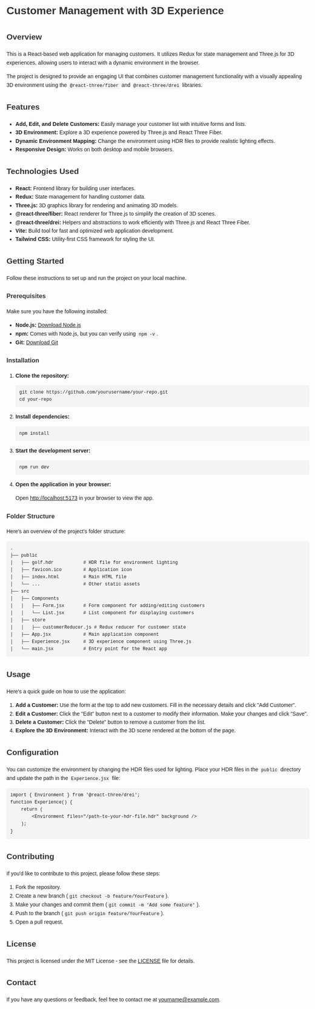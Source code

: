 <!DOCTYPE html>
<html lang="en">
<head>
    <meta charset="UTF-8">
    <meta name="viewport" content="width=device-width, initial-scale=1.0">
    <title>Customer Management with 3D Experience - README</title>
    <style>
        body {
            font-family: Arial, sans-serif;
            line-height: 1.6;
            margin: 20px;
            max-width: 800px;
        }
        h1, h2, h3 {
            color: #333;
        }
        code {
            background-color: #f4f4f4;
            padding: 2px 4px;
            border-radius: 4px;
            font-family: 'Courier New', Courier, monospace;
        }
        pre {
            background-color: #f4f4f4;
            padding: 10px;
            border-radius: 4px;
            overflow-x: auto;
        }
        ul {
            list-style-type: square;
        }
        ul li ul {
            list-style-type: circle;
            margin-left: 20px;
        }
    </style>
</head>
<body>
    <h1>Customer Management with 3D Experience</h1>
    <h2>Overview</h2>
    <p>This is a React-based web application for managing customers. It utilizes Redux for state management and Three.js for 3D experiences, allowing users to interact with a dynamic environment in the browser.</p>
    <p>The project is designed to provide an engaging UI that combines customer management functionality with a visually appealing 3D environment using the <code>@react-three/fiber</code> and <code>@react-three/drei</code> libraries.</p>
    <h2>Features</h2>
    <ul>
        <li><strong>Add, Edit, and Delete Customers:</strong> Easily manage your customer list with intuitive forms and lists.</li>
        <li><strong>3D Environment:</strong> Explore a 3D experience powered by Three.js and React Three Fiber.</li>
        <li><strong>Dynamic Environment Mapping:</strong> Change the environment using HDR files to provide realistic lighting effects.</li>
        <li><strong>Responsive Design:</strong> Works on both desktop and mobile browsers.</li>
    </ul>
    <h2>Technologies Used</h2>
    <ul>
        <li><strong>React:</strong> Frontend library for building user interfaces.</li>
        <li><strong>Redux:</strong> State management for handling customer data.</li>
        <li><strong>Three.js:</strong> 3D graphics library for rendering and animating 3D models.</li>
        <li><strong>@react-three/fiber:</strong> React renderer for Three.js to simplify the creation of 3D scenes.</li>
        <li><strong>@react-three/drei:</strong> Helpers and abstractions to work efficiently with Three.js and React Three Fiber.</li>
        <li><strong>Vite:</strong> Build tool for fast and optimized web application development.</li>
        <li><strong>Tailwind CSS:</strong> Utility-first CSS framework for styling the UI.</li>
    </ul>
    <h2>Getting Started</h2>
    <p>Follow these instructions to set up and run the project on your local machine.</p>
    <h3>Prerequisites</h3>
    <p>Make sure you have the following installed:</p>
    <ul>
        <li><strong>Node.js:</strong> <a href="https://nodejs.org/">Download Node.js</a></li>
        <li><strong>npm:</strong> Comes with Node.js, but you can verify using <code>npm -v</code>.</li>
        <li><strong>Git:</strong> <a href="https://git-scm.com/">Download Git</a></li>
    </ul>
    <h3>Installation</h3>
    <ol>
        <li><strong>Clone the repository:</strong>
            <pre><code>git clone https://github.com/yourusername/your-repo.git
cd your-repo</code></pre>
        </li>
        <li><strong>Install dependencies:</strong>
            <pre><code>npm install</code></pre>
        </li>
        <li><strong>Start the development server:</strong>
            <pre><code>npm run dev</code></pre>
        </li>
        <li><strong>Open the application in your browser:</strong>
            <p>Open <a href="http://localhost:5173">http://localhost:5173</a> in your browser to view the app.</p>
        </li>
    </ol>
    <h3>Folder Structure</h3>
    <p>Here's an overview of the project's folder structure:</p>
    <pre><code>.
├── public
│   ├── golf.hdr           # HDR file for environment lighting
│   ├── favicon.ico        # Application icon
│   ├── index.html         # Main HTML file
│   └── ...                # Other static assets
├── src
│   ├── Components
│   │   ├── Form.jsx       # Form component for adding/editing customers
│   │   └── List.jsx       # List component for displaying customers
│   ├── store
│   │   ├── customerReducer.js # Redux reducer for customer state
│   ├── App.jsx            # Main application component
│   ├── Experience.jsx     # 3D experience component using Three.js
│   └── main.jsx           # Entry point for the React app</code></pre>
    <h2>Usage</h2>
    <p>Here's a quick guide on how to use the application:</p>
    <ol>
        <li><strong>Add a Customer:</strong> Use the form at the top to add new customers. Fill in the necessary details and click "Add Customer".</li>
        <li><strong>Edit a Customer:</strong> Click the "Edit" button next to a customer to modify their information. Make your changes and click "Save".</li>
        <li><strong>Delete a Customer:</strong> Click the "Delete" button to remove a customer from the list.</li>
        <li><strong>Explore the 3D Environment:</strong> Interact with the 3D scene rendered at the bottom of the page.</li>
    </ol>
    <h2>Configuration</h2>
    <p>You can customize the environment by changing the HDR files used for lighting. Place your HDR files in the <code>public</code> directory and update the path in the <code>Experience.jsx</code> file:</p>
    <pre><code>import { Environment } from '@react-three/drei';
function Experience() {
    return (
        &lt;Environment files="/path-to-your-hdr-file.hdr" background /&gt;
    );
}</code></pre>
    <h2>Contributing</h2>
    <p>If you'd like to contribute to this project, please follow these steps:</p>
    <ol>
        <li>Fork the repository.</li>
        <li>Create a new branch (<code>git checkout -b feature/YourFeature</code>).</li>
        <li>Make your changes and commit them (<code>git commit -m 'Add some feature'</code>).</li>
        <li>Push to the branch (<code>git push origin feature/YourFeature</code>).</li>
        <li>Open a pull request.</li>
    </ol>
    <h2>License</h2>
    <p>This project is licensed under the MIT License - see the <a href="LICENSE">LICENSE</a> file for details.</p>
    <h2>Contact</h2>
    <p>If you have any questions or feedback, feel free to contact me at <a href="mailto:yourname@example.com">yourname@example.com</a>.</p>
</body>
</html>
